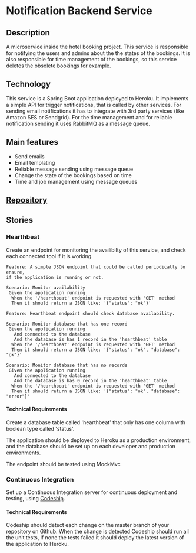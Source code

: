# Notification Backend Service

## Description

A microservice inside the hotel booking project. This service is responsible for
notifying the users and admins about the the states of the bookings.
It is also responsible for time management of the bookings, so this service deletes
the obsolete bookings for example.

## Technology

This service is a Spring Boot application deployed to Heroku.
It implements a simple API for trigger notifications, that is called by other
services. For sending email notifications it has to integrate with 3rd party
services (like Amazon SES or Sendgrid). For the time management and for reliable notification sending it uses
RabbitMQ as a message queue.

## Main features
 -  Send emails
 -  Email templating
 -  Reliable message sending using message queue
 -  Change the state of the bookings based on time
 -  Time and job management using message queues


## [Repository](https://github.com/greenfox-academy/hotel-booking-notification-service)

## Stories

### Hearthbeat

Create an endpoint for monitoring the availibilty of this service, and check
each connected tool if it is working.

```gherkin
Feature: A simple JSON endpoint that could be called periodically to ensure,
if the application is running or not.

Scenario: Monitor availability
 Given the application running
  When the '/hearthbeat' endpoint is requested with 'GET' method
  Then it should return a JSON like: '{"status": "ok"}'
```

```gherkin
Feature: Hearthbeat endpoint should check database availability.

Scenario: Monitor database that has one record
 Given the application running
   And connected to the database
   And the database is has 1 record in the 'hearthbeat' table
  When the '/hearthbeat' endpoint is requested with 'GET' method
  Then it should return a JSON like: '{"status": "ok", "database": "ok"}'

Scenario: Monitor database that has no records
 Given the application running
   And connected to the database
   And the database is has 0 record in the 'hearthbeat' table
  When the '/hearthbeat' endpoint is requested with 'GET' method
  Then it should return a JSON like: '{"status": "ok", "database": "error"}'
```

#### Technical Requirements

Create a database table called 'hearthbeat' that only has one column with
boolean type called 'status'.

The application should be deployed to Heroku as a production environment,
and the database should be set up on each developer and production environments.

The endpoint should be tested using MockMvc

### Continuous Integration

Set up a Continuous Integration server for continuous deployment and testing,
using [Codeship](https://codeship.com/).

#### Technical Requirements

Codeship should detect each change on the master branch of your repository on Github.
When the change is detected Codeship should run all the unit tests, if none the tests
failed it should deploy the latest version of the application to Heroku.
